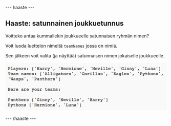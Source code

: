 \--- haaste \---

## Haaste: satunnainen joukkuetunnus

Voitteko antaa kummallekin joukkueelle satunnaisen ryhmän nimen?

Voit luoda luettelon nimeltä `teamNames` jossa on nimiä.

Sen jälkeen voit valita (ja näyttää) satunnaisen nimen jokaiselle joukkueelle.

![kuvakaappaus](images/team-finished.png)

\--- /haaste \---